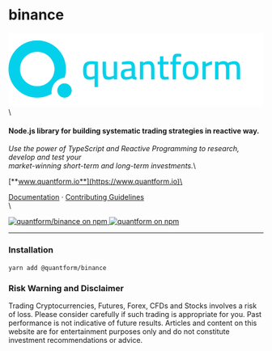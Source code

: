 # binance

![quantform-logo](https://raw.githubusercontent.com/quantform/quantform/main/quantform.svg)\


#### Node.js library for building systematic trading strategies in reactive way.

_Use the power of TypeScript and Reactive Programming to research, develop and test your_\
_market-winning short-term and long-term investments._\


[**www.quantform.io**](https://www.quantform.io)\


[Documentation](https://developer.quantform.io/) · [Contributing Guidelines](CONTRIBUTING.md)\
\


[![quantform/binance on npm](https://img.shields.io/npm/v/@quantform/binance.svg?logo=npm\&logoColor=fff\&label=@quantform/binance\&color=03D1EB) ](https://www.npmjs.com/package/@quantform/binance)  [![quantform on npm](https://img.shields.io/badge/license-MIT-blue.svg)](LICENSE.md)

***

### Installation

```
yarn add @quantform/binance
```

### Risk Warning and Disclaimer

Trading Cryptocurrencies, Futures, Forex, CFDs and Stocks involves a risk of loss. Please consider carefully if such trading is appropriate for you. Past performance is not indicative of future results. Articles and content on this website are for entertainment purposes only and do not constitute investment recommendations or advice.
